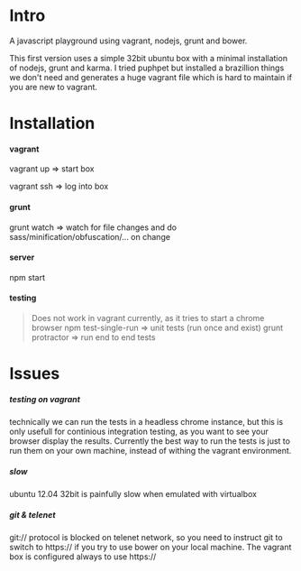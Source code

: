 # Intro

A javascript playground using vagrant, nodejs, grunt and bower.

This first version uses a simple 32bit ubuntu box with a minimal installation of nodejs, grunt and karma. I tried puphpet but installed a brazillion things we don't need and generates a huge vagrant file which is hard to maintain if you are new to vagrant.

# Installation
#### vagrant
vagrant up => start box

vagrant ssh => log into box

#### grunt
grunt watch => watch for file changes and do sass/minification/obfuscation/... on change

#### server
npm start

#### testing
> Does not work in vagrant currently, as it tries to start a chrome browser
npm test-single-run => unit tests (run once and exist)
grunt protractor => run end to end tests

# Issues
##### testing on vagrant
technically we can run the tests in a headless chrome instance, but this is only usefull for continious integration testing, as you want to see your browser display the results. Currently the best way to run the tests is just to run them on your own machine, instead of withing the vagrant environment.
##### slow
ubuntu 12.04 32bit is painfully slow when emulated with virtualbox
##### git & telenet
git:// protocol is blocked on telenet network, so you need to instruct git to switch to https:// if you try to use bower on your local machine. The vagrant box is configured always to use https://
